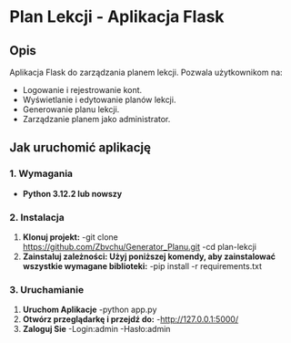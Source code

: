 # Plan Lekcji - Aplikacja Flask

## Opis
Aplikacja Flask do zarządzania planem lekcji. Pozwala użytkownikom na:
- Logowanie i rejestrowanie kont.
- Wyświetlanie i edytowanie planów lekcji.
- Generowanie planu lekcji.
- Zarządzanie planem jako administrator.

## Jak uruchomić aplikację

### 1. Wymagania
- **Python 3.12.2 lub nowszy**  

### 2. Instalacja

1. **Klonuj projekt:**
   -git clone https://github.com/Zbvchu/Generator_Planu.git
   -cd plan-lekcji
2. **Zainstaluj zależności: Użyj poniższej komendy, aby zainstalować wszystkie wymagane biblioteki:**
   -pip install -r requirements.txt

### 3. Uruchamianie
1. **Uruchom Aplikacje**
   -python app.py
2. **Otwórz przeglądarkę i przejdź do:**
   -http://127.0.0.1:5000/
3. **Zaloguj Sie**
   -Login:admin 
   -Hasło:admin
